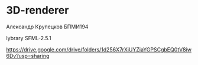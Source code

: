 # 3D-renderer

Александр Крупецков БПМИ194

lybrary SFML-2.5.1

https://drive.google.com/drive/folders/1d256X7rXiUYZiaYGPSCgbEQ0tV8iw6Dv?usp=sharing
